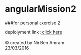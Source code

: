 # angularMission2
###for personal exercise 2 

deplolyment link :<a href="http://angularsupercars.azurewebsites.net/#/Koenigsegg"> click here
</a> <br><br>
© created by Nir Ben Amram <br>
23/03/2016
